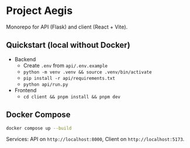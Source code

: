 # Project Aegis

Monorepo for API (Flask) and client (React + Vite).

## Quickstart (local without Docker)

- Backend
  - Create `.env` from `api/.env.example`
  - `python -m venv .venv && source .venv/bin/activate`
  - `pip install -r api/requirements.txt`
  - `python api/run.py`
- Frontend
  - `cd client && pnpm install && pnpm dev`

## Docker Compose

```bash
docker compose up --build
```

Services: API on `http://localhost:8000`, Client on `http://localhost:5173`.
